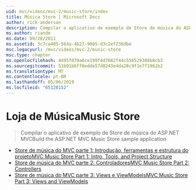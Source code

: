 ```yaml
---
uid: mvc/videos/mvc-2/music-store/index
title: Música Store | Microsoft Docs
author: rick-anderson
description: Compilar o aplicativo de exemplo de Store de música do ASP.NET MVC
ms.author: riande
ms.date: 09/28/2011
ms.assetid: 3c7ca405-564a-4b27-9085-d3c2ef236dbe
msc.legacyurl: /mvc/videos/mvc-2/music-store
msc.type: chapter
ms.openlocfilehash: 4495f079a6ce199f4d7682f44c556529388b0cb3
ms.sourcegitcommit: 51b01b6ff8edde57d8243e4da28c9f1e7f1962b2
ms.translationtype: MT
ms.contentlocale: pt-BR
ms.lasthandoff: 05/06/2019
ms.locfileid: "65120152"
---
```

# <a name="music-store"></a><span data-ttu-id="24580-103">Loja de Música</span><span class="sxs-lookup"><span data-stu-id="24580-103">Music Store</span></span>

> <span data-ttu-id="24580-104">Compilar o aplicativo de exemplo de Store de música do ASP.NET MVC</span><span class="sxs-lookup"><span data-stu-id="24580-104">Build the ASP.NET MVC Music Store sample application</span></span>

- [<span data-ttu-id="24580-105">Store de música do MVC parte 1: Introdução, ferramentas e estrutura do projeto</span><span class="sxs-lookup"><span data-stu-id="24580-105">MVC Music Store Part 1: Intro, Tools, and Project Structure</span></span>](mvc-music-store-part-1-intro-tools-and-project-structure.md)
- [<span data-ttu-id="24580-106">Store de música do MVC parte 2: Controladores</span><span class="sxs-lookup"><span data-stu-id="24580-106">MVC Music Store Part 2: Controllers</span></span>](mvc-music-store-part-2-controllers.md)
- [<span data-ttu-id="24580-107">Store de música do MVC parte 3: Views e ViewModels</span><span class="sxs-lookup"><span data-stu-id="24580-107">MVC Music Store Part 3: Views and ViewModels</span></span>](mvc-music-store-part-3-views-and-viewmodels.md)
